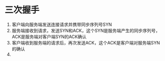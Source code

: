 # 三次握手

1. 客户端向服务端发送连接请求并携带同步序列号SYN
2. 服务端接收到请求，发送SYN和ACK，这个SYN是服务端产生的同步序列号，ACK是服务端对客户端SYN的ACK确认
3. 客户端收到服务端的请求后，再次发送ACK，这个ACK是客户端对服务端SYN的确认
4. 
